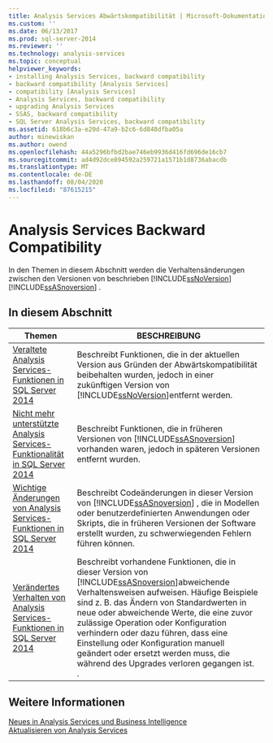 ```yaml
---
title: Analysis Services Abwärtskompatibilität | Microsoft-Dokumentation
ms.custom: ''
ms.date: 06/13/2017
ms.prod: sql-server-2014
ms.reviewer: ''
ms.technology: analysis-services
ms.topic: conceptual
helpviewer_keywords:
- installing Analysis Services, backward compatibility
- backward compatibility [Analysis Services]
- compatibility [Analysis Services]
- Analysis Services, backward compatibility
- upgrading Analysis Services
- SSAS, backward compatibility
- SQL Server Analysis Services, backward compatibility
ms.assetid: 618b6c3a-e20d-47a9-b2c6-6d848dfba05a
author: minewiskan
ms.author: owend
ms.openlocfilehash: 44a5296bfbd2bae746eb9936d416fd696de16cb7
ms.sourcegitcommit: ad4d92dce894592a259721a1571b1d8736abacdb
ms.translationtype: MT
ms.contentlocale: de-DE
ms.lasthandoff: 08/04/2020
ms.locfileid: "87615215"
---
```

# <a name="analysis-services-backward-compatibility"></a>Analysis Services Backward Compatibility
  In den Themen in diesem Abschnitt werden die Verhaltensänderungen zwischen den Versionen von beschrieben [!INCLUDE[ssNoVersion](../includes/ssnoversion-md.md)] [!INCLUDE[ssASnoversion](../includes/ssasnoversion-md.md)] .  
  
## <a name="in-this-section"></a>In diesem Abschnitt  
  
|Themen|BESCHREIBUNG|  
|------------|-----------------|  
|[Veraltete Analysis Services-Funktionen in SQL Server 2014](deprecated-analysis-services-features-in-sql-server-2014.md)|Beschreibt Funktionen, die in der aktuellen Version aus Gründen der Abwärtskompatibilität beibehalten wurden, jedoch in einer zukünftigen Version von [!INCLUDE[ssNoVersion](../includes/ssnoversion-md.md)]entfernt werden.|  
|[Nicht mehr unterstützte Analysis Services-Funktionalität in SQL Server 2014](discontinued-analysis-services-functionality-in-sql-server-2014.md)|Beschreibt Funktionen, die in früheren Versionen von  [!INCLUDE[ssASnoversion](../includes/ssasnoversion-md.md)] vorhanden waren, jedoch in späteren Versionen entfernt wurden.|  
|[Wichtige Änderungen von Analysis Services-Funktionen in SQL Server 2014](breaking-changes-to-analysis-services-features-in-sql-server-2014.md)|Beschreibt Codeänderungen in dieser Version von [!INCLUDE[ssASnoversion](../includes/ssasnoversion-md.md)] , die in Modellen oder benutzerdefinierten Anwendungen oder Skripts, die in früheren Versionen der Software erstellt wurden, zu schwerwiegenden Fehlern führen können.|  
|[Verändertes Verhalten von Analysis Services-Funktionen in SQL Server 2014](behavior-changes-to-analysis-services-features-in-sql-server-2014.md)|Beschreibt vorhandene Funktionen, die in dieser Version von [!INCLUDE[ssASnoversion](../includes/ssasnoversion-md.md)]abweichende Verhaltensweisen aufweisen. Häufige Beispiele sind z. B. das Ändern von Standardwerten in neue oder abweichende Werte, die eine zuvor zulässige Operation oder Konfiguration verhindern oder dazu führen, dass eine Einstellung oder Konfiguration manuell geändert oder ersetzt werden muss, die während des Upgrades verloren gegangen ist.<br /> .|  
  
## <a name="see-also"></a>Weitere Informationen  
 [Neues in Analysis Services und Business Intelligence](what-s-new-in-analysis-services.md)   
 [Aktualisieren von Analysis Services](../database-engine/install-windows/upgrade-analysis-services.md)  
  
  
